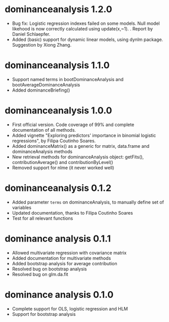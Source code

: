 # dominanceanalysis 1.2.0

- Bug fix: Logistic regression indexes failed on some models. Null model likehood is now correctly calculated using update(x,~1). . Report by Daniel Schlaepfer.
- Added (basic) support for dynamic linear models, using dynlm package.  Suggestion by Xiong Zhang.

# dominanceanalysis 1.1.0

- Support named terms in bootDominanceAnalysis and bootAverageDominanceAnalysis
- Added dominanceBriefing()

# dominanceanalysis 1.0.0

- First official version. Code coverage of 99% and complete documentation of all methods.
- Added vignette "Exploring predictors' importance in binomial logistic regressions", by Filipa Coutinho Soares. 
- Added dominanceMatrix() as a generic for matrix, data.frame and dominanceAnalysis methods
- New retrieval methods for dominanceAnalysis object: getFits(), contributionAverage() and contributionByLevel()
- Removed support for nlme (it never worked well)

# dominanceanalysis 0.1.2

- Added parameter `terms` on dominanceAnalysis, to manually define set of variables
- Updated documentation, thanks to Filipa Coutinho Soares
- Test for all relevant functions

# dominance analysis 0.1.1

- Allowed multivariate regression with covariance matrix
- Added documentation for multivariate methods
- Added bootstrap analysis for average contribution
- Resolved bug on bootstrap analysis
- Resolved bug on glm.da.fit

# dominance analysis 0.1.0

- Complete support for OLS, logistic regression and HLM  
- Support for bootstrap analysis
